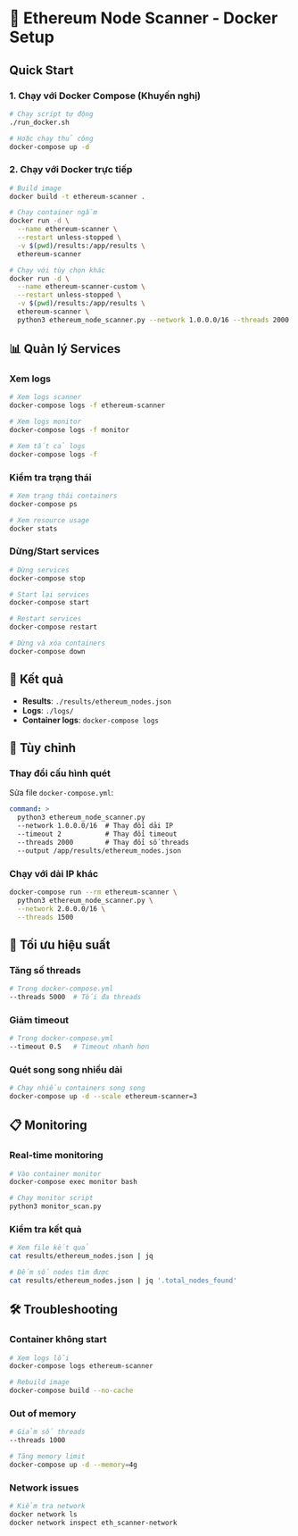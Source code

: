 # 🐳 Ethereum Node Scanner - Docker Setup

## Quick Start

### 1. Chạy với Docker Compose (Khuyến nghị)
```bash
# Chạy script tự động
./run_docker.sh

# Hoặc chạy thủ công
docker-compose up -d
```

### 2. Chạy với Docker trực tiếp
```bash
# Build image
docker build -t ethereum-scanner .

# Chạy container ngầm
docker run -d \
  --name ethereum-scanner \
  --restart unless-stopped \
  -v $(pwd)/results:/app/results \
  ethereum-scanner

# Chạy với tùy chọn khác
docker run -d \
  --name ethereum-scanner-custom \
  --restart unless-stopped \
  -v $(pwd)/results:/app/results \
  ethereum-scanner \
  python3 ethereum_node_scanner.py --network 1.0.0.0/16 --threads 2000
```

## 📊 Quản lý Services

### Xem logs
```bash
# Xem logs scanner
docker-compose logs -f ethereum-scanner

# Xem logs monitor
docker-compose logs -f monitor

# Xem tất cả logs
docker-compose logs -f
```

### Kiểm tra trạng thái
```bash
# Xem trạng thái containers
docker-compose ps

# Xem resource usage
docker stats
```

### Dừng/Start services
```bash
# Dừng services
docker-compose stop

# Start lại services
docker-compose start

# Restart services
docker-compose restart

# Dừng và xóa containers
docker-compose down
```

## 📁 Kết quả

- **Results**: `./results/ethereum_nodes.json`
- **Logs**: `./logs/`
- **Container logs**: `docker-compose logs`

## 🔧 Tùy chỉnh

### Thay đổi cấu hình quét
Sửa file `docker-compose.yml`:
```yaml
command: >
  python3 ethereum_node_scanner.py 
  --network 1.0.0.0/16  # Thay đổi dải IP
  --timeout 2           # Thay đổi timeout
  --threads 2000        # Thay đổi số threads
  --output /app/results/ethereum_nodes.json
```

### Chạy với dải IP khác
```bash
docker-compose run --rm ethereum-scanner \
  python3 ethereum_node_scanner.py \
  --network 2.0.0.0/16 \
  --threads 1500
```

## 🚀 Tối ưu hiệu suất

### Tăng số threads
```bash
# Trong docker-compose.yml
--threads 5000  # Tối đa threads
```

### Giảm timeout
```bash
# Trong docker-compose.yml
--timeout 0.5   # Timeout nhanh hơn
```

### Quét song song nhiều dải
```bash
# Chạy nhiều containers song song
docker-compose up -d --scale ethereum-scanner=3
```

## 📋 Monitoring

### Real-time monitoring
```bash
# Vào container monitor
docker-compose exec monitor bash

# Chạy monitor script
python3 monitor_scan.py
```

### Kiểm tra kết quả
```bash
# Xem file kết quả
cat results/ethereum_nodes.json | jq

# Đếm số nodes tìm được
cat results/ethereum_nodes.json | jq '.total_nodes_found'
```

## 🛠️ Troubleshooting

### Container không start
```bash
# Xem logs lỗi
docker-compose logs ethereum-scanner

# Rebuild image
docker-compose build --no-cache
```

### Out of memory
```bash
# Giảm số threads
--threads 1000

# Tăng memory limit
docker-compose up -d --memory=4g
```

### Network issues
```bash
# Kiểm tra network
docker network ls
docker network inspect eth_scanner-network
```
